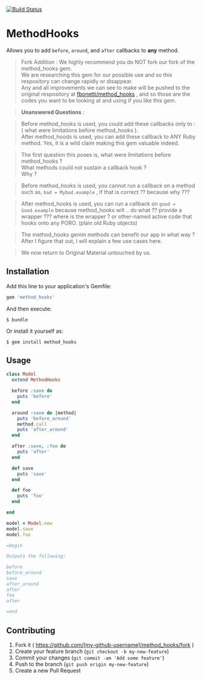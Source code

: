 [![Build Status](https://travis-ci.org/fbonetti/method_hooks.svg?branch=master)](https://travis-ci.org/fbonetti/method_hooks)

# MethodHooks

Allows you to add `before`, `around`, and `after` callbacks to **any** method.

> Fork Addition : We highly recommend you do NOT fork our fork of the method_hooks gem.  
We are researching this gem for our possible use and so this respository can change rapidly or disappear.  
Any and all improvements we can see to make will be pushed to the original respository at [fbonetti/method_hooks](https://github.com/fbonetti/method_hooks) , and so those are the codes you want to be looking at and using if you like this gem.

> **Unanswered Questions** :

> Before method_hooks is used, you could add these callbacks only to : ( what were limitations before method_hooks ).  
After method_hoods is used, you can add these callback to ANY Ruby method.  Yes, it is a wild claim making this gem valuable indeed.

> The first question this poses is, what were limitations before method_hooks ?  
What methods could not sustain a callback hook ?  
Why ? 

> Before method_hooks is used, you cannot run a callback on a method such as, `bad = Mybad.example` , if that is correct ?? because why ???

> After method_hooks is used, you can run a callback on `good = Good.example` because method_hooks will .. do what ?? provide a wrapper ??? where is the wrapper ? or other-named active code that hooks onto any PORO. (plain old Ruby objects)

> The method_hooks gemm methods can benefit our app in what way ? After I figure that out, I will explain a few use cases here.

> We now return to Original Material untouched by us.

## Installation

Add this line to your application's Gemfile:

```ruby
gem 'method_hooks'
```

And then execute:

    $ bundle

Or install it yourself as:

    $ gem install method_hooks

## Usage

```ruby
class Model
  extend MethodHooks

  before :save do
    puts 'before'
  end

  around :save do |method|
    puts 'before_around'
    method.call
    puts 'after_around'
  end

  after :save, :foo do
    puts 'after'
  end

  def save
    puts 'save'
  end

  def foo
    puts 'foo'
  end

end

model = Model.new
model.save
model.foo

=begin

Outputs the following:

before
before_around
save
after_around
after
foo
after

=end
```

## Contributing

1. Fork it ( https://github.com/[my-github-username]/method_hooks/fork )
2. Create your feature branch (`git checkout -b my-new-feature`)
3. Commit your changes (`git commit -am 'Add some feature'`)
4. Push to the branch (`git push origin my-new-feature`)
5. Create a new Pull Request
